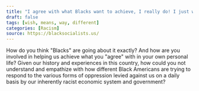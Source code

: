```yaml
---
title: "I agree with what Blacks want to achieve, I really do! I just wish they went about it differently."
draft: false
tags: [wish, means, way, different]
categories: [Racism]
source: https://blacksocialists.us/
---
```


How do you think "Blacks" are going about it exactly? And how are you involved in helping us achieve what you "agree" with in your own personal life? Given our history and experiences in this country, how could you not understand and empathize with how different Black Americans are trying to respond to the various forms of oppression levied against us on a daily basis by our inherently racist economic system and government?

